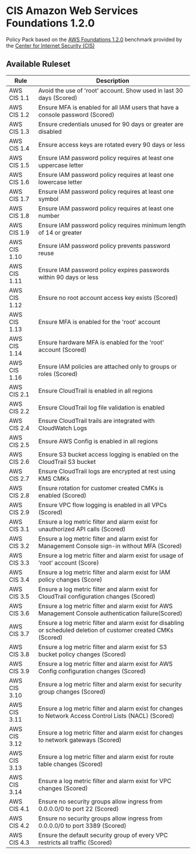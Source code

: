 # CIS Amazon Web Services Foundations 1.2.0

Policy Pack based on the [AWS Foundations 1.2.0](https://d1.awsstatic.com/whitepapers/compliance/AWS_CIS_Foundations_Benchmark.pdf) benchmark provided by the [Center for Internet Security (CIS)](https://www.cisecurity.org/benchmark/amazon_web_services/)

## Available Ruleset

| Rule         | Description                                                                                            |
| ------------ | ------------------------------------------------------------------------------------------------------ |
| AWS CIS 1.1  | Avoid the use of 'root' account. Show used in last 30 days (Scored)                                    |
| AWS CIS 1.2  | Ensure MFA is enabled for all IAM users that have a console password (Scored)                          |
| AWS CIS 1.3  | Ensure credentials unused for 90 days or greater are disabled                                          |
| AWS CIS 1.4  | Ensure access keys are rotated every 90 days or less                                                   |
| AWS CIS 1.5  | Ensure IAM password policy requires at least one uppercase letter                                      |
| AWS CIS 1.6  | Ensure IAM password policy requires at least one lowercase letter                                      |
| AWS CIS 1.7  | Ensure IAM password policy requires at least one symbol                                                |
| AWS CIS 1.8  | Ensure IAM password policy requires at least one number                                                |
| AWS CIS 1.9  | Ensure IAM password policy requires minimum length of 14 or greater                                    |
| AWS CIS 1.10 | Ensure IAM password policy prevents password reuse                                                     |
| AWS CIS 1.11 | Ensure IAM password policy expires passwords within 90 days or less                                    |
| AWS CIS 1.12 | Ensure no root account access key exists (Scored)                                                      |
| AWS CIS 1.13 | Ensure MFA is enabled for the 'root' account                                                           |
| AWS CIS 1.14 | Ensure hardware MFA is enabled for the 'root' account (Scored)                                         |
| AWS CIS 1.16 | Ensure IAM policies are attached only to groups or roles (Scored)                                      |
| AWS CIS 2.1  | Ensure CloudTrail is enabled in all regions                                                            |
| AWS CIS 2.2  | Ensure CloudTrail log file validation is enabled                                                       |
| AWS CIS 2.4  | Ensure CloudTrail trails are integrated with CloudWatch Logs                                           |
| AWS CIS 2.5  | Ensure AWS Config is enabled in all regions                                                            |
| AWS CIS 2.6  | Ensure S3 bucket access logging is enabled on the CloudTrail S3 bucket                                 |
| AWS CIS 2.7  | Ensure CloudTrail logs are encrypted at rest using KMS CMKs                                            |
| AWS CIS 2.8  | Ensure rotation for customer created CMKs is enabled (Scored)                                          |
| AWS CIS 2.9  | Ensure VPC flow logging is enabled in all VPCs (Scored)                                                |
| AWS CIS 3.1  | Ensure a log metric filter and alarm exist for unauthorized API calls (Scored)                         |
| AWS CIS 3.2  | Ensure a log metric filter and alarm exist for Management Console sign-in without MFA (Scored)         |
| AWS CIS 3.3  | Ensure a log metric filter and alarm exist for usage of 'root' account (Score)                         |
| AWS CIS 3.4  | Ensure a log metric filter and alarm exist for IAM policy changes (Score)                              |
| AWS CIS 3.5  | Ensure a log metric filter and alarm exist for CloudTrail configuration changes (Scored)               |
| AWS CIS 3.6  | Ensure a log metric filter and alarm exist for AWS Management Console authentication failure(Scored)   |
| AWS CIS 3.7  | Ensure a log metric filter and alarm exist for disabling or scheduled deletion of customer created CMKs (Scored)  |
| AWS CIS 3.8  | Ensure a log metric filter and alarm exist for S3 bucket policy changes (Scored)                       |
| AWS CIS 3.9  | Ensure a log metric filter and alarm exist for AWS Config configuration changes (Scored)               |
| AWS CIS 3.10 | Ensure a log metric filter and alarm exist for security group changes (Scored)                         |
| AWS CIS 3.11 | Ensure a log metric filter and alarm exist for changes to Network Access Control Lists (NACL) (Scored) |
| AWS CIS 3.12 | Ensure a log metric filter and alarm exist for changes to network gateways (Scored)                    |
| AWS CIS 3.13 | Ensure a log metric filter and alarm exist for route table changes (Scored)                            |
| AWS CIS 3.14 | Ensure a log metric filter and alarm exist for VPC changes (Scored)                                    |
| AWS CIS 4.1  | Ensure no security groups allow ingress from 0.0.0.0/0 to port 22 (Scored)                             |
| AWS CIS 4.2  | Ensure no security groups allow ingress from 0.0.0.0/0 to port 3389 (Scored)                           |
| AWS CIS 4.3  | Ensure the default security group of every VPC restricts all traffic (Scored)                          |
